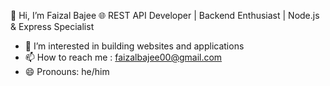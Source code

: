 👋 Hi, I’m Faizal Bajee
🌐 REST API Developer | Backend Enthusiast | Node.js & Express Specialist

- 👀 I’m interested in building websites and applications
- 📫 How to reach me : faizalbajee00@gmail.com
- 😄 Pronouns: he/him

